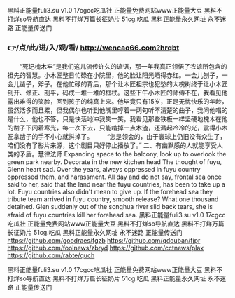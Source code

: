 
黑料正能量fuli3.su v1.0 17cgcc吃瓜社 正能量免费网站www正能量大豆 黑料不打烊so导航直达 黑料不打烊万篇长征奶片 51cg.吃瓜 黑料正能量永久网址 永不迷路 正能量传送门 




### 👉/点/此/进/入/观/看/ http://wencao66.com?hrqbt




　　“死记槐木牢”是我们这儿流传许久的谚语，那一年我真正领悟了农谚所包含的祖先的智慧。小木匠整日忙碌在小院里，他的脸让阳光晒得赤红。一会儿刨子，一会儿凿子，斧子。在他忙碌的背后，那个让木匠祖宗也犯愁的大槐树终于让小木匠剖开、修正、剖平，码成一堆一堆的框杖。这些下午小木匠的师傅不在，我看见他露出难得的笑脸，回到孩子的纯真上来。他毕竟只有15岁，正是无忧快乐的年龄，虽然活多而且累，但我偶尔也听到他嘴里哼着一两句听不清楚的曲子，我问他唱的是什么，他也不答，只是快活地冲我笑一笑。我看见那些铁板一样坚硬地槐木在他的凿子下闪着寒光，每一次下去，只能啃掉一点木渣，还溅起冷冷的光，震得小木匠拿凿子的手不小心就抖掉了。
　　“您是领会的，由于寰球上仍旧没有众生了，咱们没有了影片来源，这个剧目只好停止播放了。”
	二、有幽默感的人就能享受人类的矛盾。慧律法师
Expanding space to the balcony, look up to overlook the green park nearby.
Decorate in the new kitchen head
The thought of fuyu, Glenn heart sad.
Over the years, always oppressed in fuyu country oppressed them, and harassment.
All day and do not say, frontal sea once said to her, said that the land near the fuyu countries, has been to take up a lot.
Fuyu countries also didn't mean to give up.
If the forehead sea they tribute team arrived in fuyu country, smooth release?
What one thousand detained.
Glen suddenly out of the songhua river slid back tears, she is afraid of fuyu countries kill her forehead sea.
黑料正能量fuli3.su v1.0 17cgcc吃瓜社 正能量免费网站www正能量大豆 黑料不打烊so导航直达 黑料不打烊万篇长征奶片 51cg.吃瓜 黑料正能量永久网址 永不迷路 正能量传送门  https://github.com/goodraes/fgzb
https://github.com/qdouban/fjpr
https://github.com/foolnews/zbryd
https://github.com/cctnews/plax
https://github.com/rabte/quch





黑料正能量fuli3.su v1.0 17cgcc吃瓜社 正能量免费网站www正能量大豆 黑料不打烊so导航直达 黑料不打烊万篇长征奶片 51cg.吃瓜 黑料正能量永久网址 永不迷路 正能量传送门 
